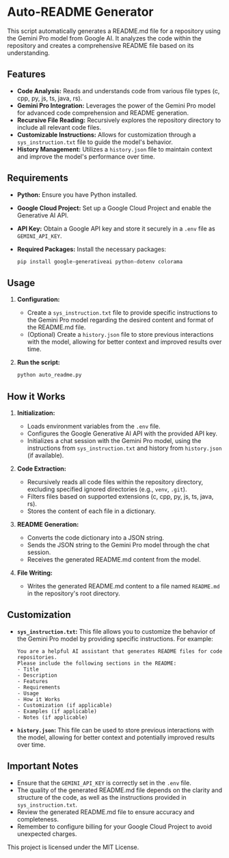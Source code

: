 # Auto-README Generator

This script automatically generates a README.md file for a repository using the Gemini Pro model from Google AI. It analyzes the code within the repository and creates a comprehensive README file based on its understanding.

## Features

- **Code Analysis:** Reads and understands code from various file types (c, cpp, py, js, ts, java, rs).
- **Gemini Pro Integration:** Leverages the power of the Gemini Pro model for advanced code comprehension and README generation.
- **Recursive File Reading:** Recursively explores the repository directory to include all relevant code files.
- **Customizable Instructions:** Allows for customization through a `sys_instruction.txt` file to guide the model's behavior.
- **History Management:** Utilizes a `history.json` file to maintain context and improve the model's performance over time.

## Requirements

- **Python:** Ensure you have Python installed.
- **Google Cloud Project:** Set up a Google Cloud Project and enable the Generative AI API.
- **API Key:** Obtain a Google API key and store it securely in a `.env` file as `GEMINI_API_KEY`.
- **Required Packages:** Install the necessary packages:

  ```bash
  pip install google-generativeai python-dotenv colorama
  ```

## Usage

1. **Configuration:**
   - Create a `sys_instruction.txt` file to provide specific instructions to the Gemini Pro model regarding the desired content and format of the README.md file.
   - (Optional) Create a `history.json` file to store previous interactions with the model, allowing for better context and improved results over time.

2. **Run the script:**
   ```bash
   python auto_readme.py
   ```

## How it Works

1. **Initialization:**
   - Loads environment variables from the `.env` file.
   - Configures the Google Generative AI API with the provided API key.
   - Initializes a chat session with the Gemini Pro model, using the instructions from `sys_instruction.txt` and history from `history.json` (if available).

2. **Code Extraction:**
   - Recursively reads all code files within the repository directory, excluding specified ignored directories (e.g., `venv`, `.git`).
   - Filters files based on supported extensions (c, cpp, py, js, ts, java, rs).
   - Stores the content of each file in a dictionary.

3. **README Generation:**
   - Converts the code dictionary into a JSON string.
   - Sends the JSON string to the Gemini Pro model through the chat session.
   - Receives the generated README.md content from the model.

4. **File Writing:**
   - Writes the generated README.md content to a file named `README.md` in the repository's root directory.

## Customization

- **`sys_instruction.txt`:** This file allows you to customize the behavior of the Gemini Pro model by providing specific instructions. For example:

   ```
   You are a helpful AI assistant that generates README files for code repositories.
   Please include the following sections in the README:
   - Title
   - Description
   - Features
   - Requirements
   - Usage
   - How it Works
   - Customization (if applicable)
   - Examples (if applicable)
   - Notes (if applicable)
   ```

- **`history.json`:** This file can be used to store previous interactions with the model, allowing for better context and potentially improved results over time.

## Important Notes

- Ensure that the `GEMINI_API_KEY` is correctly set in the `.env` file.
- The quality of the generated README.md file depends on the clarity and structure of the code, as well as the instructions provided in `sys_instruction.txt`.
- Review the generated README.md file to ensure accuracy and completeness.
- Remember to configure billing for your Google Cloud Project to avoid unexpected charges.

This project is licensed under the MIT License.
